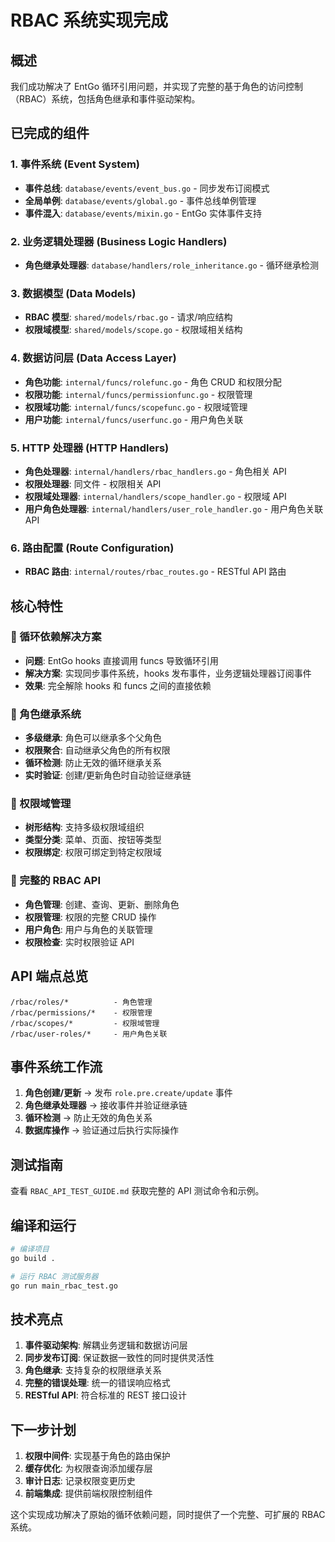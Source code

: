 # RBAC 系统实现完成

## 概述

我们成功解决了 EntGo 循环引用问题，并实现了完整的基于角色的访问控制（RBAC）系统，包括角色继承和事件驱动架构。

## 已完成的组件

### 1. 事件系统 (Event System)
- **事件总线**: `database/events/event_bus.go` - 同步发布订阅模式
- **全局单例**: `database/events/global.go` - 事件总线单例管理
- **事件混入**: `database/events/mixin.go` - EntGo 实体事件支持

### 2. 业务逻辑处理器 (Business Logic Handlers)
- **角色继承处理器**: `database/handlers/role_inheritance.go` - 循环继承检测

### 3. 数据模型 (Data Models)
- **RBAC 模型**: `shared/models/rbac.go` - 请求/响应结构
- **权限域模型**: `shared/models/scope.go` - 权限域相关结构

### 4. 数据访问层 (Data Access Layer)
- **角色功能**: `internal/funcs/rolefunc.go` - 角色 CRUD 和权限分配
- **权限功能**: `internal/funcs/permissionfunc.go` - 权限管理
- **权限域功能**: `internal/funcs/scopefunc.go` - 权限域管理
- **用户功能**: `internal/funcs/userfunc.go` - 用户角色关联

### 5. HTTP 处理器 (HTTP Handlers)
- **角色处理器**: `internal/handlers/rbac_handlers.go` - 角色相关 API
- **权限处理器**: 同文件 - 权限相关 API
- **权限域处理器**: `internal/handlers/scope_handler.go` - 权限域 API
- **用户角色处理器**: `internal/handlers/user_role_handler.go` - 用户角色关联 API

### 6. 路由配置 (Route Configuration)
- **RBAC 路由**: `internal/routes/rbac_routes.go` - RESTful API 路由

## 核心特性

### 🎯 循环依赖解决方案
- **问题**: EntGo hooks 直接调用 funcs 导致循环引用
- **解决方案**: 实现同步事件系统，hooks 发布事件，业务逻辑处理器订阅事件
- **效果**: 完全解除 hooks 和 funcs 之间的直接依赖

### 🔗 角色继承系统
- **多级继承**: 角色可以继承多个父角色
- **权限聚合**: 自动继承父角色的所有权限
- **循环检测**: 防止无效的循环继承关系
- **实时验证**: 创建/更新角色时自动验证继承链

### 🌳 权限域管理
- **树形结构**: 支持多级权限域组织
- **类型分类**: 菜单、页面、按钮等类型
- **权限绑定**: 权限可绑定到特定权限域

### 🔐 完整的 RBAC API
- **角色管理**: 创建、查询、更新、删除角色
- **权限管理**: 权限的完整 CRUD 操作
- **用户角色**: 用户与角色的关联管理
- **权限检查**: 实时权限验证 API

## API 端点总览

```
/rbac/roles/*          - 角色管理
/rbac/permissions/*    - 权限管理  
/rbac/scopes/*         - 权限域管理
/rbac/user-roles/*     - 用户角色关联
```

## 事件系统工作流

1. **角色创建/更新** → 发布 `role.pre.create/update` 事件
2. **角色继承处理器** → 接收事件并验证继承链
3. **循环检测** → 防止无效的角色关系
4. **数据库操作** → 验证通过后执行实际操作

## 测试指南

查看 `RBAC_API_TEST_GUIDE.md` 获取完整的 API 测试命令和示例。

## 编译和运行

```bash
# 编译项目
go build .

# 运行 RBAC 测试服务器
go run main_rbac_test.go
```

## 技术亮点

1. **事件驱动架构**: 解耦业务逻辑和数据访问层
2. **同步发布订阅**: 保证数据一致性的同时提供灵活性
3. **角色继承**: 支持复杂的权限继承关系
4. **完整的错误处理**: 统一的错误响应格式
5. **RESTful API**: 符合标准的 REST 接口设计

## 下一步计划

1. **权限中间件**: 实现基于角色的路由保护
2. **缓存优化**: 为权限查询添加缓存层
3. **审计日志**: 记录权限变更历史
4. **前端集成**: 提供前端权限控制组件

这个实现成功解决了原始的循环依赖问题，同时提供了一个完整、可扩展的 RBAC 系统。
